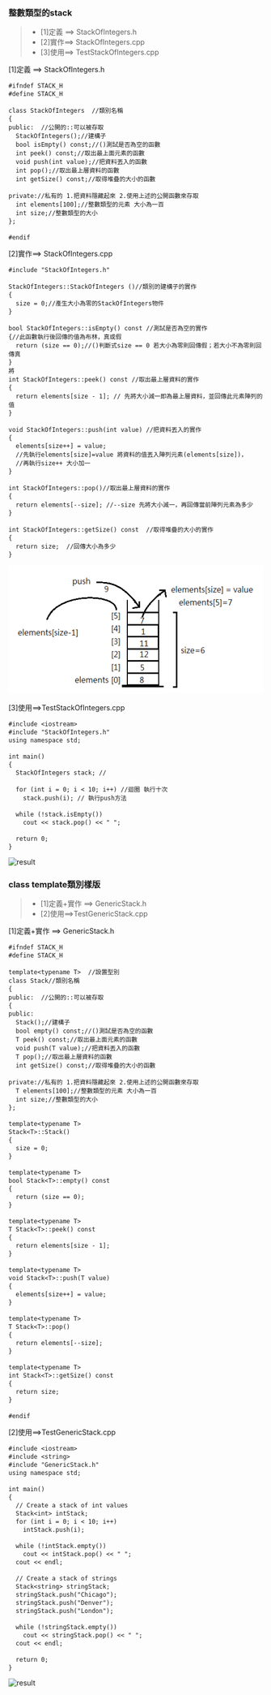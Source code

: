 ### 整數類型的stack

>* [1]定義 ==> StackOfIntegers.h
>* [2]實作==> StackOfIntegers.cpp
>* [3]使用==> TestStackOfIntegers.cpp

[1]定義 ==> StackOfIntegers.h
```
#ifndef STACK_H
#define STACK_H

class StackOfIntegers  //類別名稱
{
public:  //公開的::可以被存取
  StackOfIntegers();//建構子
  bool isEmpty() const;//()測試是否為空的函數
  int peek() const;//取出最上面元素的函數
  void push(int value);//把資料丟入的函數
  int pop();//取出最上層資料的函數
  int getSize() const;//取得堆疊的大小的函數

private://私有的 1.把資料隱藏起來 2.使用上述的公開函數來存取
  int elements[100];//整數類型的元素 大小為一百
  int size;//整數類型的大小
};

#endif
```

[2]實作==> StackOfIntegers.cpp
```
#include "StackOfIntegers.h"

StackOfIntegers::StackOfIntegers ()//類別的建構子的實作
{
  size = 0;//產生大小為零的StackOfIntegers物件
}

bool StackOfIntegers::isEmpty() const //測試是否為空的實作
{//此函數執行後回傳的值為布林，真或假
  return (size == 0);//()判斷式size == 0 若大小為零則回傳假；若大小不為零則回傳真
}
將
int StackOfIntegers::peek() const //取出最上層資料的實作
{
  return elements[size - 1]; // 先將大小減一即為最上層資料，並回傳此元素陣列的值
}

void StackOfIntegers::push(int value) //把資料丟入的實作
{
  elements[size++] = value;  
  //先執行elements[size]=value 將資料的值丟入陣列元素(elements[size])，
  //再執行size++ 大小加一 
}

int StackOfIntegers::pop()//取出最上層資料的實作
{
  return elements[--size]; //--size 先將大小減一，再回傳當前陣列元素為多少
}

int StackOfIntegers::getSize() const  //取得堆疊的大小的實作
{
  return size;  //回傳大小為多少
}
```
![result](PIC/stack.png	)

[3]使用==>TestStackOfIntegers.cpp
```
#include <iostream>
#include "StackOfIntegers.h"
using namespace std;

int main()
{
  StackOfIntegers stack; //

  for (int i = 0; i < 10; i++) //迴圈 執行十次
    stack.push(i); // 執行push方法

  while (!stack.isEmpty())
    cout << stack.pop() << " ";

  return 0;
}

```
![result](PIC/StackOfIntegers.png)

 ### class template類別樣版

>* [1]定義+實作 ==> GenericStack.h
>* [2]使用==>TestGenericStack.cpp


[1]定義+實作 ==> GenericStack.h
```
#ifndef STACK_H
#define STACK_H

template<typename T>  //設置型別
class Stack//類別名稱
{
public:  //公開的::可以被存取
{
public:
  Stack();//建構子
  bool empty() const;//()測試是否為空的函數
  T peek() const;//取出最上面元素的函數
  void push(T value);//把資料丟入的函數
  T pop();//取出最上層資料的函數
  int getSize() const;//取得堆疊的大小的函數

private://私有的 1.把資料隱藏起來 2.使用上述的公開函數來存取
  T elements[100];//整數類型的元素 大小為一百
  int size;//整數類型的大小
};

template<typename T>
Stack<T>::Stack()
{
  size = 0;
}

template<typename T>
bool Stack<T>::empty() const
{
  return (size == 0);
}

template<typename T>
T Stack<T>::peek() const
{
  return elements[size - 1];
}

template<typename T>
void Stack<T>::push(T value)
{
  elements[size++] = value;
}

template<typename T>
T Stack<T>::pop()
{
  return elements[--size];
}

template<typename T>
int Stack<T>::getSize() const
{
  return size;
}

#endif
```
[2]使用==>TestGenericStack.cpp

```
#include <iostream>
#include <string>
#include "GenericStack.h"
using namespace std;

int main()
{
  // Create a stack of int values
  Stack<int> intStack;
  for (int i = 0; i < 10; i++)
    intStack.push(i);

  while (!intStack.empty())
    cout << intStack.pop() << " ";
  cout << endl;

  // Create a stack of strings
  Stack<string> stringStack;
  stringStack.push("Chicago");
  stringStack.push("Denver");
  stringStack.push("London");

  while (!stringStack.empty())
    cout << stringStack.pop() << " ";
  cout << endl;

  return 0;
}
```

![result](PIC/GenericStack.png)


